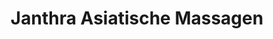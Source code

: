 ---
title: "Janthra Asiatische Massagen"
url: /berlin/janthra-asiatische-massagen/
shop: Massage
---
